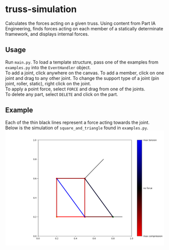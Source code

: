 # truss-simulation
Calculates the forces acting on a given truss. Using content from Part IA Engineering, finds forces acting on each member of a statically determinate framework, and displays internal forces.

## Usage
Run `main.py`. To load a template structure, pass one of the examples from `examples.py` into the `EventHandler` object.  
To add a joint, click anywhere on the canvas. To add a member, click on one joint and drag to any other joint. To change the support type of a joint (pin joint, roller, static), right click on the joint.  
To apply a point force, select `FORCE` and drag from one of the joints.  
To delete any part, select `DELETE` and click on the part.

## Example  
Each of the thin black lines represent a force acting towards the joint.  
Below is the simulation of `square_and_triangle` found in `examples.py`.
![Square and Triangle](https://github.com/TobyBoyne/truss-simulation/blob/master/images/square_and_triangle.png)
